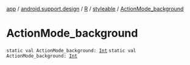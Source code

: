 [app](../../../index.md) / [android.support.design](../../index.md) / [R](../index.md) / [styleable](index.md) / [ActionMode_background](.)

# ActionMode_background

`static val ActionMode_background: `[`Int`](https://kotlinlang.org/api/latest/jvm/stdlib/kotlin/-int/index.html)
`static val ActionMode_background: `[`Int`](https://kotlinlang.org/api/latest/jvm/stdlib/kotlin/-int/index.html)